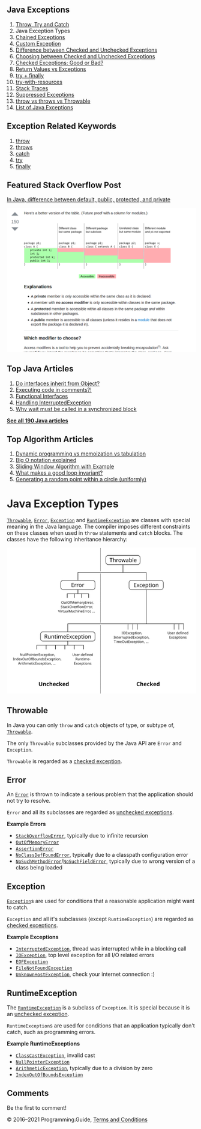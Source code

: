 <span class="underline"></span>

<span class="underline"></span>

Java Exceptions
---------------

1.  [Throw, Try and Catch](exceptions-throw-try-catch.html)
2.  Java Exception Types
3.  [Chained Exceptions](chained-exceptions.html)
4.  [Custom Exception](custom-exception.html)
5.  [Difference between Checked and Unchecked Exceptions](difference-between-checked-and-unchecked-exceptions.html)
6.  [Choosing between Checked and Unchecked Exceptions](choosing-between-checked-and-unchecked-exceptions.html)
7.  [Checked Exceptions: Good or Bad?](checked-exceptions-good-or-bad.html)
8.  [Return Values vs Exceptions](return-values-vs-exceptions.html)
9.  [try + finally](try-finally.html)
10. [try-with-resources](try-with-resources.html)
11. [Stack Traces](stack-trace.html)
12. [Suppressed Exceptions](suppressed-exceptions.html)
13. [throw vs throws vs Throwable](throw-vs-throws-vs-throwable.html)
14. [List of Java Exceptions](list-of-java-exceptions.html)

Exception Related Keywords
--------------------------

1.  [throw](throw.html)
2.  [throws](throws.html)
3.  [catch](catch.html)
4.  [try](try.html)
5.  [finally](finally.html)

Featured Stack Overflow Post
----------------------------

[In Java, difference between default, public, protected, and private](https://stackoverflow.com/a/33627846/276052)  
  
[<img src="../images/so-featured-33627846.png" alt="StackOverflow screenshot thumbnail" class="screenshot" />](https://stackoverflow.com/a/33627846/276052)

<span class="underline"></span>

Top Java Articles
-----------------

1.  [Do interfaces inherit from Object?](do-interfaces-inherit-from-object.html)
2.  [Executing code in comments?!](executing-code-in-comments.html)
3.  [Functional Interfaces](functional-interfaces.html)
4.  [Handling InterruptedException](handling-interrupted-exceptions.html)
5.  [Why wait must be called in a synchronized block](why-wait-must-be-in-synchronized.html)

[**See all 190 Java articles**](index.html)

Top Algorithm Articles
----------------------

1.  [Dynamic programming vs memoization vs tabulation](../dynamic-programming-vs-memoization-vs-tabulation.html)
2.  [Big O notation explained](../big-o-notation-explained.html)
3.  [Sliding Window Algorithm with Example](../sliding-window-example.html)
4.  [What makes a good loop invariant?](../what-makes-a-good-loop-invariant.html)
5.  [Generating a random point within a circle (uniformly)](../random-point-within-circle.html)

Java Exception Types
====================

[`Throwable`](https://docs.oracle.com/javase/8/docs/api/java/lang/Throwable.html), [`Error`](https://docs.oracle.com/javase/8/docs/api/java/lang/Error.html), [`Exception`](https://docs.oracle.com/javase/8/docs/api/java/lang/Exception.html) and [`RuntimeException`](https://docs.oracle.com/javase/8/docs/api/java/lang/RuntimeException.html) are classes with special meaning in the Java language. The compiler imposes different constraints on these classes when used in `throw` statements and `catch` blocks. The classes have the following inheritance hierarchy:

![Illustration of Exception Hierarchy](exception-types/hierarchy.svg)

Throwable
---------

In Java you can only `throw` and `catch` objects of type, or subtype of, [`Throwable`](https://docs.oracle.com/javase/8/docs/api/java/lang/Throwable.html).

The only `Throwable` subclasses provided by the Java API are `Error` and `Exception`.

`Throwable` is regarded as a [checked exception](difference-between-checked-and-unchecked-exceptions.html).

Error
-----

An [`Error`](https://docs.oracle.com/javase/8/docs/api/java/lang/Error.html) is thrown to indicate a serious problem that the application should not try to resolve.

`Error` and all its subclasses are regarded as [unchecked exceptions](difference-between-checked-and-unchecked-exceptions.html).

**Example Errors**

-   [`StackOverflowError`](https://docs.oracle.com/javase/8/docs/api/java/lang/StackOverflowError.html), typically due to infinite recursion
-   [`OutOfMemoryError`](https://docs.oracle.com/javase/8/docs/api/java/lang/OutOfMemoryError.html)
-   [`AssertionError`](https://docs.oracle.com/javase/8/docs/api/java/lang/AssertionError.html)
-   [`NoClassDefFoundError`](https://docs.oracle.com/javase/8/docs/api/java/lang/NoClassDefFoundError.html), typically due to a classpath configuration error
-   [`NoSuchMethodError`](https://docs.oracle.com/javase/8/docs/api/java/lang/NoSuchMethodError.html)/[`NoSuchFieldError`](https://docs.oracle.com/javase/8/docs/api/java/lang/NoSuchFieldError.html), typically due to wrong version of a class being loaded

Exception
---------

[`Exception`](https://docs.oracle.com/javase/8/docs/api/java/lang/Exception.html)s are used for conditions that a reasonable application might want to catch.

`Exception` and all it's subclasses (except `RuntimeException`) are regarded as [checked exceptions](difference-between-checked-and-unchecked-exceptions.html).

**Example Exceptions**

-   [`InterruptedException`](https://docs.oracle.com/javase/8/docs/api/java/lang/InterruptedException.html), thread was interrupted while in a blocking call
-   [`IOException`](https://docs.oracle.com/javase/8/docs/api/java/io/IOException.html), top level exception for all I/O related errors
-   [`EOFException`](https://docs.oracle.com/javase/8/docs/api/java/io/EOFException.html)
-   [`FileNotFoundException`](https://docs.oracle.com/javase/8/docs/api/java/io/FileNotFoundException.html)
-   [`UnknownHostException`](https://docs.oracle.com/javase/8/docs/api/java/net/UnknownHostException.html), check your internet connection :)

RuntimeException
----------------

The [`RuntimeException`](https://docs.oracle.com/javase/8/docs/api/java/lang/RuntimeException.html) is a subclass of `Exception`. It is special because it is an [unchecked exception](difference-between-checked-and-unchecked-exceptions.html).

`RuntimeException`s are used for conditions that an application typically don't catch, such as programming errors.

**Example RuntimeExceptions**

-   [`ClassCastException`](https://docs.oracle.com/javase/8/docs/api/java/lang/ClassCastException.html), invalid cast
-   [`NullPointerException`](https://docs.oracle.com/javase/8/docs/api/java/lang/NullPointerException.html)
-   [`ArithmeticException`](https://docs.oracle.com/javase/8/docs/api/java/lang/ArithmeticException.html), typically due to a division by zero
-   [`IndexOutOfBoundsException`](https://docs.oracle.com/javase/8/docs/api/java/lang/IndexOutOfBoundsException.html)

Comments
--------

Be the first to comment!

© 2016–2021 Programming.Guide, [Terms and Conditions](../terms-and-conditions.html)
